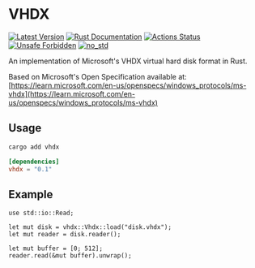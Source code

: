 # VHDX
[![Latest Version](https://img.shields.io/crates/v/vhdx.svg)](https://crates.io/crates/vhdx)
[![Rust Documentation](https://docs.rs/vhdx/badge.svg)](https://docs.rs/vhdx)
[![Actions Status](https://github.com/calebfletcher/vhdx/workflows/ci/badge.svg)](https://github.com/calebfletcher/vhdx/actions)
[![Unsafe Forbidden](https://img.shields.io/badge/unsafe-forbidden-brightgreen.svg)](https://img.shields.io/badge/unsafe-forbidden-brightgreen.svg)
[![no_std](https://img.shields.io/badge/no__std-yes-blue)](https://img.shields.io/badge/no__std-yes-blue)

An implementation of Microsoft's VHDX virtual hard disk format in Rust.

Based on Microsoft's Open Specification available at:
[https://learn.microsoft.com/en-us/openspecs/windows_protocols/ms-vhdx](https://learn.microsoft.com/en-us/openspecs/windows_protocols/ms-vhdx)

## Usage
```bash
cargo add vhdx
```
```toml
[dependencies]
vhdx = "0.1"
```

## Example
```rust,no_run
use std::io::Read;

let mut disk = vhdx::Vhdx::load("disk.vhdx");
let mut reader = disk.reader();

let mut buffer = [0; 512];
reader.read(&mut buffer).unwrap();
```
